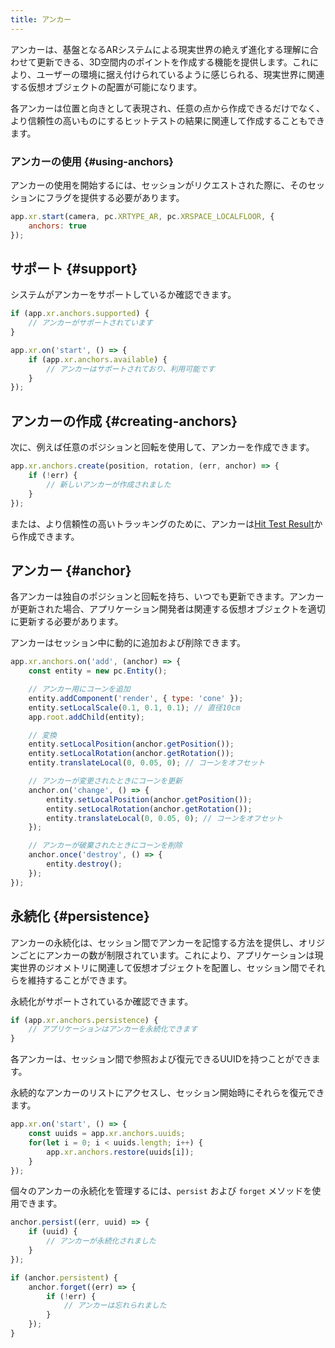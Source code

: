 ```yaml
---
title: アンカー
---
```


アンカーは、基盤となるARシステムによる現実世界の絶えず進化する理解に合わせて更新できる、3D空間内のポイントを作成する機能を提供します。これにより、ユーザーの環境に据え付けられているように感じられる、現実世界に関連する仮想オブジェクトの配置が可能になります。

各アンカーは位置と向きとして表現され、任意の点から作成できるだけでなく、より信頼性の高いものにするヒットテストの結果に関連して作成することもできます。

### アンカーの使用 {#using-anchors}

アンカーの使用を開始するには、セッションがリクエストされた際に、そのセッションにフラグを提供する必要があります。

```javascript
app.xr.start(camera, pc.XRTYPE_AR, pc.XRSPACE_LOCALFLOOR, {
    anchors: true
});
```

## サポート {#support}

システムがアンカーをサポートしているか確認できます。

```javascript
if (app.xr.anchors.supported) {
    // アンカーがサポートされています
}

app.xr.on('start', () => {
    if (app.xr.anchors.available) {
        // アンカーはサポートされており、利用可能です
    }
});
```

## アンカーの作成 {#creating-anchors}

次に、例えば任意のポジションと回転を使用して、アンカーを作成できます。

```javascript
app.xr.anchors.create(position, rotation, (err, anchor) => {
    if (!err) {
        // 新しいアンカーが作成されました
    }
});
```

または、より信頼性の高いトラッキングのために、アンカーは[Hit Test Result][1]から作成できます。

## アンカー {#anchor}

各アンカーは独自のポジションと回転を持ち、いつでも更新できます。アンカーが更新された場合、アプリケーション開発者は関連する仮想オブジェクトを適切に更新する必要があります。

アンカーはセッション中に動的に追加および削除できます。

```javascript
app.xr.anchors.on('add', (anchor) => {
    const entity = new pc.Entity();

    // アンカー用にコーンを追加
    entity.addComponent('render', { type: 'cone' });
    entity.setLocalScale(0.1, 0.1, 0.1); // 直径10cm
    app.root.addChild(entity);

    // 変換
    entity.setLocalPosition(anchor.getPosition());
    entity.setLocalRotation(anchor.getRotation());
    entity.translateLocal(0, 0.05, 0); // コーンをオフセット

    // アンカーが変更されたときにコーンを更新
    anchor.on('change', () => {
        entity.setLocalPosition(anchor.getPosition());
        entity.setLocalRotation(anchor.getRotation());
        entity.translateLocal(0, 0.05, 0); // コーンをオフセット
    });

    // アンカーが破棄されたときにコーンを削除
    anchor.once('destroy', () => {
        entity.destroy();
    });
});
```

## 永続化 {#persistence}

アンカーの永続化は、セッション間でアンカーを記憶する方法を提供し、オリジンごとにアンカーの数が制限されています。これにより、アプリケーションは現実世界のジオメトリに関連して仮想オブジェクトを配置し、セッション間でそれらを維持することができます。

永続化がサポートされているか確認できます。

```javascript
if (app.xr.anchors.persistence) {
    // アプリケーションはアンカーを永続化できます
}
```

各アンカーは、セッション間で参照および復元できるUUIDを持つことができます。

永続的なアンカーのリストにアクセスし、セッション開始時にそれらを復元できます。

```javascript
app.xr.on('start', () => {
    const uuids = app.xr.anchors.uuids;
    for(let i = 0; i < uuids.length; i++) {
        app.xr.anchors.restore(uuids[i]);
    }
});
```

個々のアンカーの永続化を管理するには、`persist` および `forget` メソッドを使用できます。

```javascript
anchor.persist((err, uuid) => {
    if (uuid) {
        // アンカーが永続化されました
    }
});
```

```javascript
if (anchor.persistent) {
    anchor.forget((err) => {
        if (!err) {
            // アンカーは忘れられました
        }
    });
}
```

[1]: /user-manual/xr/ar/hit-testing/#anchors
